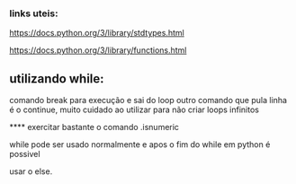 ### links uteis:


https://docs.python.org/3/library/stdtypes.html    

https://docs.python.org/3/library/functions.html


## utilizando while:

comando break para execução e sai do loop
outro comando que pula linha é o continue, muito cuidado ao utilizar para
não criar loops infinitos 

**** exercitar bastante o comando .isnumeric

while pode ser usado normalmente e apos o fim do while em python é possivel 

usar o else.

